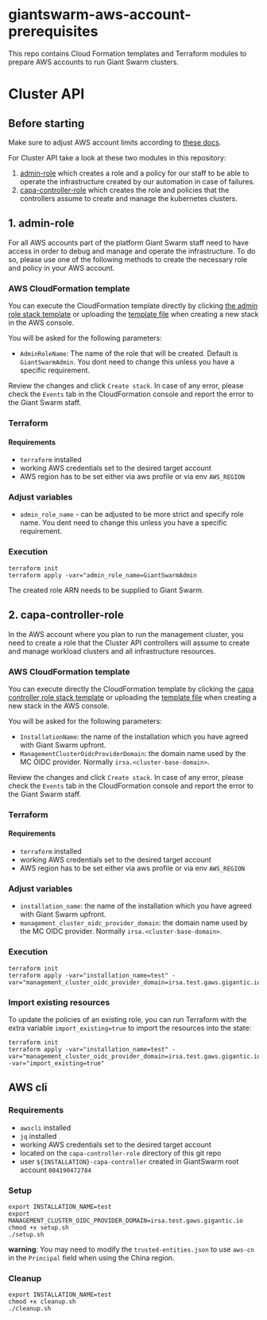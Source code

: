 # giantswarm-aws-account-prerequisites

This repo contains Cloud Formation templates and Terraform modules to prepare AWS accounts to run Giant Swarm clusters.

# Cluster API

## Before starting

Make sure to adjust AWS account limits according to [these docs](https://docs.giantswarm.io/getting-started/cloud-provider-accounts/cluster-api/aws/#limits).

For Cluster API take a look at these two modules in this repository:

1. [admin-role](./admin-role) which creates a role and a policy for our staff to be able to operate the infrastructure created by our automation in case of failures.
2. [capa-controller-role](./capa-controller-role) which creates the role and policies that the controllers assume to create and manage the kubernetes clusters.

## 1. admin-role

For all AWS accounts part of the platform  Giant Swarm staff need to have access in order to debug and
manage and operate the infrastructure. To do so, please use one of the following methods to create the necessary role and policy in your AWS account.

### AWS CloudFormation template

You can execute the CloudFormation template directly by clicking [the admin role stack template](https://eu-central-1.console.aws.amazon.com/cloudformation/home?region=eu-central-1#/stacks/quickcreate?templateURL=https://cf-templates-giantswarm.s3.eu-central-1.amazonaws.com/admin-role/cloud-formation-template.yaml&stackName=GiantSwarmAdminRoleBootstrap&&param_AdminRoleName=GiantSwarmAdmin) or uploading the [template file](./admin-role/cloud-formation-template.yaml) when creating a new stack in the AWS console.

You will be asked for the following parameters:

- `AdminRoleName`: The name of the role that will be created. Default is `GiantSwarmAdmin`. You dont need to change this unless you have a specific requirement.

Review the changes and click `Create stack`. In case of any error, please check the `Events` tab in the CloudFormation console and report the error to the Giant Swarm staff.

### Terraform

#### Requirements

- `terraform` installed
- working AWS credentials set to the desired target account
- AWS region has to be set  either via aws profile or via env `AWS_REGION`

### Adjust variables

- `admin_role_name` - can be adjusted to be more strict and specify role name. You dent need to change this unless you have a specific requirement.

### Execution

```
terraform init
terraform apply -var="admin_role_name=GiantSwarmAdmin
```

The created role ARN needs to be supplied to Giant Swarm.

## 2. capa-controller-role

In the AWS account where you plan to run the management cluster, you need to create a role that the Cluster API controllers will assume to create and manage workload clusters and all infrastructure resources.

### AWS CloudFormation template

You can execute directly the CloudFormation template by clicking the [capa controller role stack template](https://eu-central-1.console.aws.amazon.com/cloudformation/home?region=eu-central-1#/stacks/quickcreate?templateURL=https://cf-templates-giantswarm.s3.eu-central-1.amazonaws.com/capa-controller-role/cloud-formation-template.yaml&stackName=CAPAControllerRoleBootstrap&param_InstallationName=CHANGE_THIS_FOR_THE_INSTALLATION_NAME&param_ManagementClusterOidcProviderDomain=MANAGEMENT_CLUSTER_OIDC_PROVIDER_DOMAIN) or uploading the [template file](./capa-controller-role/cloud-formation-template.yaml) when creating a new stack in the AWS console.

You will be asked for the following parameters:

- `InstallationName`: the name of the installation which you have agreed with Giant Swarm upfront.
- `ManagementClusterOidcProviderDomain`: the domain name used by the MC OIDC provider. Normally `irsa.<cluster-base-domain>`.

Review the changes and click `Create stack`. In case of any error, please check the `Events` tab in the CloudFormation console and report the error to the Giant Swarm staff.

### Terraform

#### Requirements

- `terraform` installed
- working AWS credentials set to the desired target account
- AWS region has to be set  either via aws profile or via env `AWS_REGION`

### Adjust variables

- `installation_name`: the name of the installation which you have agreed with Giant Swarm upfront.
- `management_cluster_oidc_provider_domain`: the domain name used by the MC OIDC provider. Normally `irsa.<cluster-base-domain>`.

### Execution

```
terraform init
terraform apply -var="installation_name=test" -var="management_cluster_oidc_provider_domain=irsa.test.gaws.gigantic.io"
```

### Import existing resources

To update the policies of an existing role, you can run Terraform with the extra variable `import_existing=true` to import the resources into the state:

```
terraform init
terraform apply -var="installation_name=test" -var="management_cluster_oidc_provider_domain=irsa.test.gaws.gigantic.io" -var="import_existing=true"
```

## AWS cli

### Requirements

- `awscli` installed
- `jq` installed
- working AWS credentials set to the desired target account
- located on the `capa-controller-role` directory of this git repo
- user `${INSTALLATION}-capa-controller` created in GiantSwarm root account `084190472784`

### Setup

```
export INSTALLATION_NAME=test
export MANAGEMENT_CLUSTER_OIDC_PROVIDER_DOMAIN=irsa.test.gaws.gigantic.io
chmod +x setup.sh
./setup.sh
```

__warning__: You may need to modify the `trusted-entities.json` to use `aws-cn` in the `Principal` field when using the China region.

### Cleanup

```
export INSTALLATION_NAME=test
chmod +x cleanup.sh
./cleanup.sh
```
